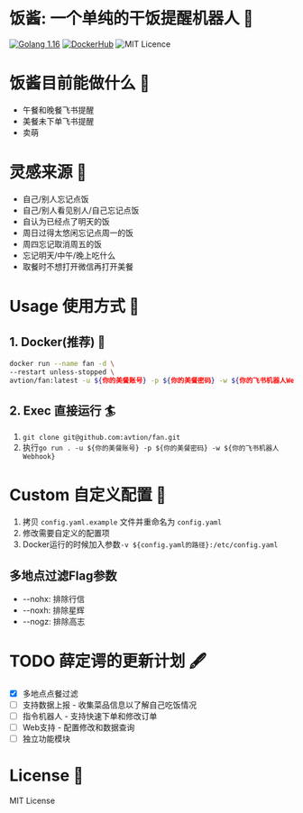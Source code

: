 # 饭酱: 一个单纯的干饭提醒机器人 🍢

[![Golang 1.16](https://img.shields.io/badge/Golang-1.16-blue)](https://golang.org/) [![DockerHub](https://img.shields.io/badge/Docker-avtion%2Ffan-blue)](https://hub.docker.com/r/avtion/fan) ![MIT Licence](https://img.shields.io/badge/license-MIT-brightgreen)

# 饭酱目前能做什么 🌟

- 午餐和晚餐飞书提醒
- 美餐未下单飞书提醒
- 卖萌

# 灵感来源 💞

- 自己/别人忘记点饭
- 自己/别人看见别人/自己忘记点饭
- 自认为已经点了明天的饭
- 周日过得太悠闲忘记点周一的饭
- 周四忘记取消周五的饭
- 忘记明天/中午/晚上吃什么
- 取餐时不想打开微信再打开美餐

# Usage 使用方式 🚀

## 1. Docker(推荐) 🐳

```bash
docker run --name fan -d \
--restart unless-stopped \
avtion/fan:latest -u ${你的美餐账号} -p ${你的美餐密码} -w ${你的飞书机器人Webhook}
```

## 2. Exec 直接运行 🏄

1. `git clone git@github.com:avtion/fan.git`
2. 执行`go run . -u ${你的美餐账号} -p ${你的美餐密码} -w ${你的飞书机器人Webhook}`

# Custom 自定义配置 🐍

1. 拷贝 `config.yaml.example` 文件并重命名为 `config.yaml`
2. 修改需要自定义的配置项
3. Docker运行的时候加入参数`-v ${config.yaml的路径}:/etc/config.yaml`

## 多地点过滤Flag参数

- --nohx: 排除行信
- --noxh: 排除星辉
- --nogz: 排除高志

# TODO 薛定谔的更新计划 🖋

- [x] 多地点点餐过滤
- [ ] 支持数据上报 - 收集菜品信息以了解自己吃饭情况
- [ ] 指令机器人 - 支持快速下单和修改订单
- [ ] Web支持 - 配置修改和数据查询
- [ ] 独立功能模块

# License 📡

MIT License